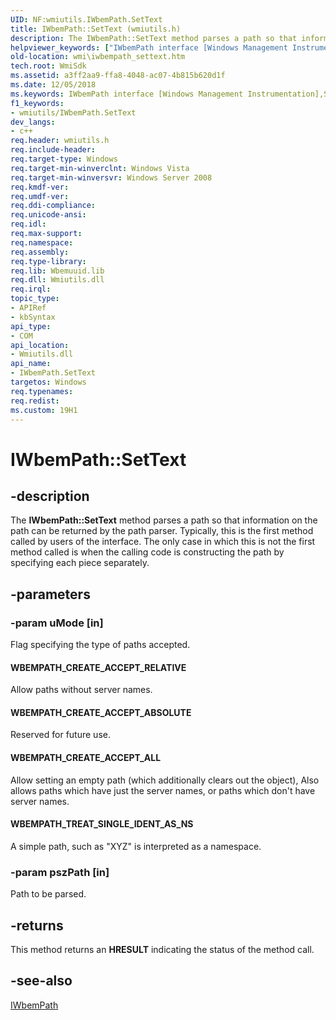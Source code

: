 ```yaml
---
UID: NF:wmiutils.IWbemPath.SetText
title: IWbemPath::SetText (wmiutils.h)
description: The IWbemPath::SetText method parses a path so that information on the path can be returned by the path parser.helpviewer_keywords: ["IWbemPath interface [Windows Management Instrumentation]","SetText method","IWbemPath.SetText","IWbemPath::SetText","SetText","SetText method [Windows Management Instrumentation]","SetText method [Windows Management Instrumentation]","IWbemPath interface","WBEMPATH_CREATE_ACCEPT_ABSOLUTE","WBEMPATH_CREATE_ACCEPT_ALL","WBEMPATH_CREATE_ACCEPT_RELATIVE","WBEMPATH_TREAT_SINGLE_IDENT_AS_NS","_hmm_iwbempath_settext","wmi.iwbempath_settext","wmiutils/IWbemPath::SetText"]
old-location: wmi\iwbempath_settext.htm
tech.root: WmiSdk
ms.assetid: a3ff2aa9-ffa8-4048-ac07-4b815b620d1f
ms.date: 12/05/2018
ms.keywords: IWbemPath interface [Windows Management Instrumentation],SetText method, IWbemPath.SetText, IWbemPath::SetText, SetText, SetText method [Windows Management Instrumentation], SetText method [Windows Management Instrumentation],IWbemPath interface, WBEMPATH_CREATE_ACCEPT_ABSOLUTE, WBEMPATH_CREATE_ACCEPT_ALL, WBEMPATH_CREATE_ACCEPT_RELATIVE, WBEMPATH_TREAT_SINGLE_IDENT_AS_NS, _hmm_iwbempath_settext, wmi.iwbempath_settext, wmiutils/IWbemPath::SetText
f1_keywords:
- wmiutils/IWbemPath.SetText
dev_langs:
- c++
req.header: wmiutils.h
req.include-header: 
req.target-type: Windows
req.target-min-winverclnt: Windows Vista
req.target-min-winversvr: Windows Server 2008
req.kmdf-ver: 
req.umdf-ver: 
req.ddi-compliance: 
req.unicode-ansi: 
req.idl: 
req.max-support: 
req.namespace: 
req.assembly: 
req.type-library: 
req.lib: Wbemuuid.lib
req.dll: Wmiutils.dll
req.irql: 
topic_type:
- APIRef
- kbSyntax
api_type:
- COM
api_location:
- Wmiutils.dll
api_name:
- IWbemPath.SetText
targetos: Windows
req.typenames: 
req.redist: 
ms.custom: 19H1
---
```


# IWbemPath::SetText


## -description


The 
<b>IWbemPath::SetText</b> method parses a path so that information on the path can be returned by the path parser. Typically, this is the first method called by users of the interface. The only case in which this is not the first method called is when the calling code is constructing the path by specifying each piece separately.


## -parameters




### -param uMode [in]

Flag specifying the type of paths accepted.



#### WBEMPATH_CREATE_ACCEPT_RELATIVE

Allow paths without server names.



#### WBEMPATH_CREATE_ACCEPT_ABSOLUTE

Reserved for future use.



#### WBEMPATH_CREATE_ACCEPT_ALL

Allow setting an empty path (which additionally clears out the object), Also allows paths which have just the server names, or paths which don't have server names.



#### WBEMPATH_TREAT_SINGLE_IDENT_AS_NS

A simple path, such as "XYZ" is interpreted as a namespace.


### -param pszPath [in]

Path to be parsed.


## -returns



This method returns an <b>HRESULT</b> indicating the status of the method call.




## -see-also




<a href="https://docs.microsoft.com/windows/desktop/api/wmiutils/nn-wmiutils-iwbempath">IWbemPath</a>
 

 

